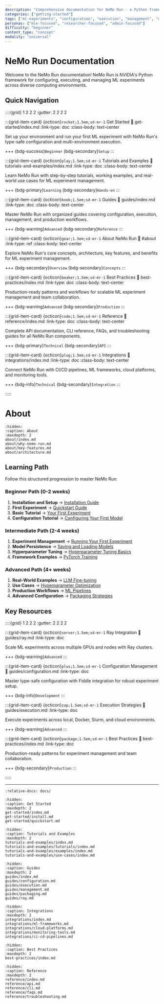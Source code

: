 ```yaml
---
description: "Comprehensive documentation for NeMo Run - a Python framework for configuring, executing, and managing ML experiments across diverse computing environments"
categories: ["getting-started"]
tags: ["ml-experiments", "configuration", "execution", "management", "documentation", "overview"]
personas: ["mle-focused", "researcher-focused", "admin-focused"]
difficulty: "beginner"
content_type: "concept"
modality: "universal"
---
```


# NeMo Run Documentation

Welcome to the NeMo Run documentation! NeMo Run is NVIDIA's Python framework for configuring, executing, and managing ML experiments across diverse computing environments.

## Quick Navigation

::::{grid} 1 2 2 2
:gutter: 2 2 2 2

:::{grid-item-card} {octicon}`rocket;1.5em;sd-mr-1` Get Started
:link: get-started/index.md
:link-type: doc
:class-body: text-center

Set up your environment and run your first ML experiment with NeMo Run's type-safe configuration and multi-environment execution.

+++
{bdg-success}`Beginner` {bdg-secondary}`Setup`
:::

:::{grid-item-card} {octicon}`play;1.5em;sd-mr-1` Tutorials and Examples
:link: tutorials-and-examples/index.md
:link-type: doc
:class-body: text-center

Learn NeMo Run with step-by-step tutorials, working examples, and real-world use cases for ML experiment management.

+++
{bdg-primary}`Learning` {bdg-secondary}`Hands-on`
:::

:::{grid-item-card} {octicon}`book;1.5em;sd-mr-1` Guides
:link: guides/index.md
:link-type: doc
:class-body: text-center

Master NeMo Run with organized guides covering configuration, execution, management, and production workflows.

+++
{bdg-warning}`Advanced` {bdg-secondary}`Reference`
:::

:::{grid-item-card} {octicon}`gear;1.5em;sd-mr-1` About NeMo Run
:link: #about
:link-type: ref
:class-body: text-center

Explore NeMo Run's core concepts, architecture, key features, and benefits for ML experiment management.

+++
{bdg-secondary}`Overview` {bdg-secondary}`Concepts`
:::

:::{grid-item-card} {octicon}`beaker;1.5em;sd-mr-1` Best Practices
:link: best-practices/index.md
:link-type: doc
:class-body: text-center

Production-ready patterns and workflows for scalable ML experiment management and team collaboration.

+++
{bdg-warning}`Advanced` {bdg-secondary}`Production`
:::

:::{grid-item-card} {octicon}`code;1.5em;sd-mr-1` Reference
:link: reference/index.md
:link-type: doc
:class-body: text-center

Complete API documentation, CLI reference, FAQs, and troubleshooting guides for all NeMo Run components.

+++
{bdg-primary}`Technical` {bdg-secondary}`API`
:::

:::{grid-item-card} {octicon}`plug;1.5em;sd-mr-1` Integrations
:link: integrations/index.md
:link-type: doc
:class-body: text-center

Connect NeMo Run with CI/CD pipelines, ML frameworks, cloud platforms, and monitoring tools.

+++
{bdg-info}`Technical` {bdg-secondary}`Integration`
:::

:::::

# About

```{toctree}
:hidden:
:caption: About
:maxdepth: 2
about/index.md
about/why-nemo-run.md
about/key-features.md
about/architecture.md
```

## Learning Path

Follow this structured progression to master NeMo Run:

### **Beginner Path** (0-2 weeks)

1. **Installation and Setup** → [Installation Guide](get-started/install.md)
2. **First Experiment** → [Quickstart Guide](get-started/quickstart.md)
3. **Basic Tutorial** → [Your First Experiment](tutorials-and-examples/tutorials/first-experiment.md)
4. **Configuration Tutorial** → [Configuring Your First Model](tutorials-and-examples/tutorials/configuring-your-first-model.md)

### **Intermediate Path** (2-4 weeks)

1. **Experiment Management** → [Running Your First Experiment](tutorials-and-examples/tutorials/running-your-first-experiment.md)
2. **Model Persistence** → [Saving and Loading Models](tutorials-and-examples/tutorials/saving-and-loading-models.md)
3. **Hyperparameter Tuning** → [Hyperparameter Tuning Basics](tutorials-and-examples/tutorials/hyperparameter-tuning-basics.md)
4. **Framework Examples** → [PyTorch Training](tutorials-and-examples/examples/ml-frameworks/pytorch-training.md)

### **Advanced Path** (4+ weeks)

1. **Real-World Examples** → [LLM Fine-tuning](tutorials-and-examples/examples/real-world/llm-fine-tuning.md)
2. **Use Cases** → [Hyperparameter Optimization](tutorials-and-examples/use-cases/research/hyperparameter-optimization.md)
3. **Production Workflows** → [ML Pipelines](tutorials-and-examples/use-cases/production/ml-pipelines.md)
4. **Advanced Configuration** → [Packaging Strategies](guides/packaging.md)

## Key Resources

::::{grid} 1 2 2 2
:gutter: 2 2 2 2

:::{grid-item-card} {octicon}`server;1.5em;sd-mr-1` Ray Integration
:link: guides/ray.md
:link-type: doc

Scale ML experiments across multiple GPUs and nodes with Ray clusters.

+++
{bdg-warning}`Advanced`
:::

:::{grid-item-card} {octicon}`plus;1.5em;sd-mr-1` Configuration Management
:link: guides/configuration.md
:link-type: doc

Master type-safe configuration with Fiddle integration for robust experiment setup.

+++
{bdg-info}`Development`
:::

:::{grid-item-card} {octicon}`zap;1.5em;sd-mr-1` Execution Strategies
:link: guides/execution.md
:link-type: doc

Execute experiments across local, Docker, Slurm, and cloud environments.

+++
{bdg-warning}`Advanced`
:::

:::{grid-item-card} {octicon}`package;1.5em;sd-mr-1` Best Practices
:link: best-practices/index.md
:link-type: doc

Production-ready patterns for experiment management and team collaboration.

+++
{bdg-secondary}`Production`
:::

:::::

---

```{include} ../README.md
:relative-docs: docs/
```

```{toctree}
:hidden:
:caption: Get Started
:maxdepth: 2
get-started/index.md
get-started/install.md
get-started/quickstart.md
```

```{toctree}
:hidden:
:caption: Tutorials and Examples
:maxdepth: 2
tutorials-and-examples/index.md
tutorials-and-examples/tutorials/index.md
tutorials-and-examples/examples/index.md
tutorials-and-examples/use-cases/index.md
```

```{toctree}
:hidden:
:caption: Guides
:maxdepth: 2
guides/index.md
guides/configuration.md
guides/execution.md
guides/management.md
guides/packaging.md
guides/ray.md
```

```{toctree}
:hidden:
:caption: Integrations
:maxdepth: 2
integrations/index.md
integrations/ml-frameworks.md
integrations/cloud-platforms.md
integrations/monitoring-tools.md
integrations/ci-cd-pipelines.md
```

```{toctree}
:hidden:
:caption: Best Practices
:maxdepth: 2
best-practices/index.md
```

```{toctree}
:hidden:
:caption: Reference
:maxdepth: 2
reference/index.md
reference/api.md
reference/cli.md
reference/faqs.md
reference/troubleshooting.md
```
